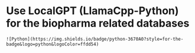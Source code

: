 # Use LocalGPT (LlamaCpp-Python) for the biopharma related databases

	![Python](https://img.shields.io/badge/python-3670A0?style=for-the-badge&logo=python&logoColor=ffdd54)
 
